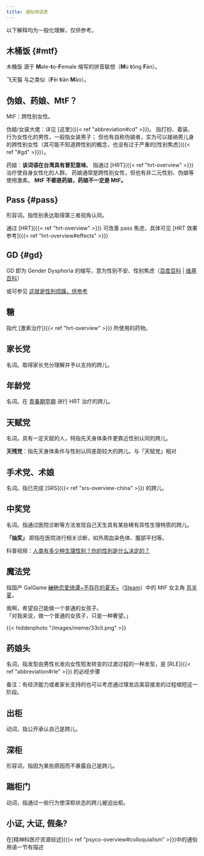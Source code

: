 ```yaml
---
title: 通俗用语表
---
```


以下解释均为一般化理解，仅供参考。

## 木桶饭 {#mtf}

木桶饭 源于 **M**ale-**t**o-**F**emale 缩写的拼音联想（**M**ù **t**ǒng **F**àn）。

飞天猫 与之类似（**F**ēi **t**iān **M**āo）。

## 伪娘、药娘、MtF？

MtF：跨性别女性。

伪娘/女装大佬：详见 [这里]({{< ref "abbreviation#cd" >}})。 指打扮、着装、行为女性化的男性，一般指女装男子；
但也有自称伪娘者，实为可以接纳男儿身的跨性别女性（其可能不知道跨性别的概念，也没有过于严重的[性别焦虑]({{< ref "#gd" >}})）。

药娘：**该词语在台湾具有冒犯意味**。 指通过 [HRT]({{< ref "hrt-overview" >}}) 治疗使自身女性化的人群。
药娘通常是跨性别女性，但也有非二元性别、伪娘等使用激素。 **MtF 不都是药娘，药娘不一定是 MtF。**

## Pass {#pass}

形容词。指性别表达取得第三者视角认同。

通过 [HRT]({{< ref "hrt-overview" >}}) 可改善 pass 焦虑，具体可见 [HRT 效果参考]({{< ref
"hrt-overview#effects" >}})

## GD {#gd}

GD 即为 Gender Dysphoria 的缩写，意为性别不安、性别焦虑（[百度百科](https://baike.baidu.com/item/性别不安)
| [维基百科](https://zh.wikipedia.org/wiki/性別不一致)）

或可参见 [这就是性别烦躁，供参考](https://genderdysphoria.fyi/zh/)

## 糖

指代 [激素治疗]({{< ref "hrt-overview" >}}) 所使用的药物。

## 家长党

名词。取得家长充分理解并予以支持的跨儿。

## 年龄党

名词。在 [青春期早期](https://zh.wikipedia.org/wiki/青春期#阶段) 进行 HRT 治疗的跨儿。

## 天赋党

名词。具有一定天赋的人，特指先天身体条件更靠近性别认同的跨儿。

**天残党**：指先天身体条件与性别认同差距较大的跨儿。与「天赋党」相对

## 手术党、术娘

名词。指已完成 [SRS]({{< ref "srs-overview-china" >}}) 的跨儿。

## 中奖党

名词。指通过医院诊断等方法发现自己天生具有某些稀有异性生理特质的跨儿。

**「抽奖」** 即指在医院进行相关诊断，如外周血染色体、腹部平扫等。

科普视频：[人类有多少种生理性别？你的性别是什么决定的？](https://www.bilibili.com/video/BV1bZ4y1c7eh/)

## 魔法党

指国产 GalGame
[~~破防~~恋爱绮谭~不存在的夏天~](https://zh.moegirl.org.cn/恋爱绮谭)（[Steam](https://store.steampowered.com/app/1345740)）中的
MtF 女主角 [苏半夏](https://zh.moegirl.org.cn/苏半夏)。

<p class="text-center">
    我啊，希望自己能做一个普通的女孩子。
    <br>
    <span title="你知道的太多了" class="shadow-text">「对我来说，做一个普通的女孩子，只是一种奢望。」</span>
</p>

{{< hiddenphoto "/images/meme/33cll.png" >}}

## 药娘头

名词，指发型由男性长发向女性短发转变的过渡过程的一种发型，是 [RLE]({{< ref "abbreviation#rle" >}}) 的必经步骤

备注：有经济能力或者家长支持的也可以考虑通过理发店美容接发的过程缩短这一阶段。

## 出柜

动词，指公开承认自己是跨儿。

## 深柜

形容词，指因为某些原因而不暴露自己是跨儿。

## 踹柜门

动词，指通过一些行为使深柜状态的跨儿被迫出柜。

## 小证, 大证, 假条?

在[精神科医疗资源综述]({{< ref "psyco-overview#colloquialism" >}})中的通俗用语一节有描述
